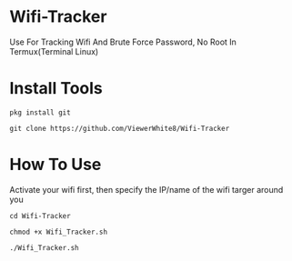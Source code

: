 # Wifi-Tracker
Use For Tracking Wifi And Brute Force Password, No Root In Termux(Terminal Linux)

# Install Tools

```
pkg install git
```
```
git clone https://github.com/ViewerWhite8/Wifi-Tracker
```

# How To Use
Activate your wifi first, then specify the IP/name of the wifi targer around you 

```
cd Wifi-Tracker
```
```
chmod +x Wifi_Tracker.sh
```
```
./Wifi_Tracker.sh
```
